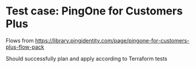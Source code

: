 # Test case: PingOne for Customers Plus

Flows from https://library.pingidentity.com/page/pingone-for-customers-plus-flow-pack

Should successfully plan and apply according to Terraform tests